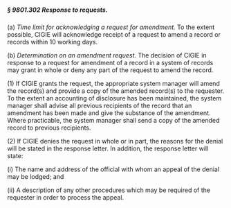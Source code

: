 ##### § 9801.302 Response to requests. #####

(a) *Time limit for acknowledging a request for amendment.* To the extent possible, CIGIE will acknowledge receipt of a request to amend a record or records within 10 working days.

(b) *Determination on an amendment request.* The decision of CIGIE in response to a request for amendment of a record in a system of records may grant in whole or deny any part of the request to amend the record.

(1) If CIGIE grants the request, the appropriate system manager will amend the record(s) and provide a copy of the amended record(s) to the requester. To the extent an accounting of disclosure has been maintained, the system manager shall advise all previous recipients of the record that an amendment has been made and give the substance of the amendment. Where practicable, the system manager shall send a copy of the amended record to previous recipients.

(2) If CIGIE denies the request in whole or in part, the reasons for the denial will be stated in the response letter. In addition, the response letter will state:

(i) The name and address of the official with whom an appeal of the denial may be lodged; and

(ii) A description of any other procedures which may be required of the requester in order to process the appeal.